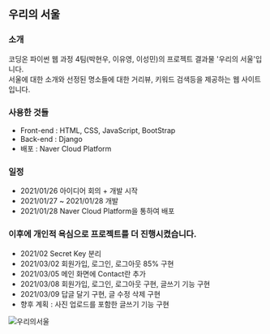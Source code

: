 ## 우리의 서울

### 소개
코딩온 파이썬 웹 과정 4팀(박현우, 이유영, 이성민)의 프로젝트 결과물 '우리의 서울'입니다.  
서울에 대한 소개와 선정된 명소들에 대한 거리뷰, 키워드 검색등을 제공하는 웹 사이트입니다.

### 사용한 것들
- Front-end : HTML, CSS, JavaScript, BootStrap  
- Back-end : Django  
- 배포 : Naver Cloud Platform  

### 일정  
- 2021/01/26 아이디어 회의 + 개발 시작
- 2021/01/27 ~ 2021/01/28 개발
- 2021/01/28 Naver Cloud Platform을 통하여 배포

### 이후에 개인적 욕심으로 프로젝트를 더 진행시켰습니다.
- 2021/02 Secret Key 분리
- 2021/03/02 회원가입, 로그인, 로그아웃 85% 구현
- 2021/03/05 메인 화면에 Contact란 추가
- 2021/03/08 회원가입, 로그인, 로그아웃 구현, 글쓰기 기능 구현
- 2021/03/09 답글 달기 구현, 글 수정 삭제 구현
- 향후 계획 : 사진 업로드를 포함한 글쓰기 기능 구현

![우리의서울](https://user-images.githubusercontent.com/46596758/106293378-49086900-6291-11eb-8d14-abba7d9c6c1d.JPG)
